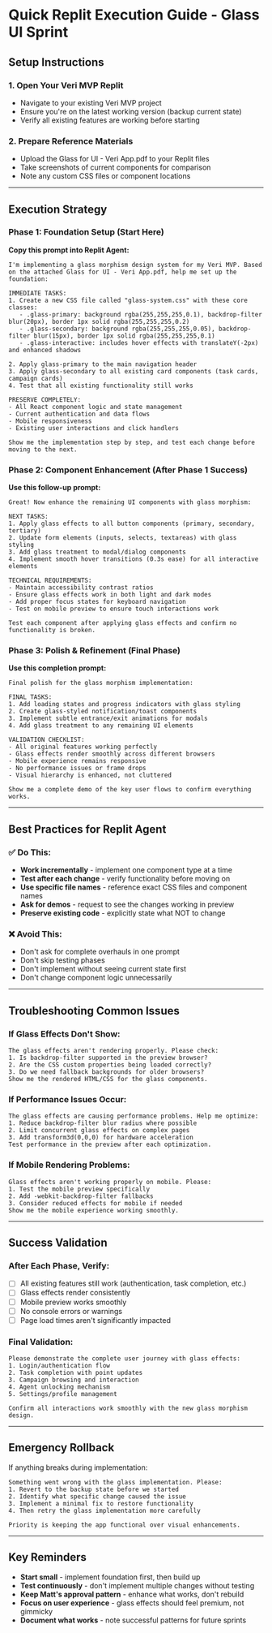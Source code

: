 # Quick Replit Execution Guide - Glass UI Sprint

## Setup Instructions

### 1. Open Your Veri MVP Replit
- Navigate to your existing Veri MVP project
- Ensure you're on the latest working version (backup current state)
- Verify all existing features are working before starting

### 2. Prepare Reference Materials
- Upload the Glass for UI - Veri App.pdf to your Replit files
- Take screenshots of current components for comparison
- Note any custom CSS files or component locations

---

## Execution Strategy

### Phase 1: Foundation Setup (Start Here)
**Copy this prompt into Replit Agent:**

```
I'm implementing a glass morphism design system for my Veri MVP. Based on the attached Glass for UI - Veri App.pdf, help me set up the foundation:

IMMEDIATE TASKS:
1. Create a new CSS file called "glass-system.css" with these core classes:
   - .glass-primary: background rgba(255,255,255,0.1), backdrop-filter blur(20px), border 1px solid rgba(255,255,255,0.2)
   - .glass-secondary: background rgba(255,255,255,0.05), backdrop-filter blur(15px), border 1px solid rgba(255,255,255,0.1)  
   - .glass-interactive: includes hover effects with translateY(-2px) and enhanced shadows

2. Apply glass-primary to the main navigation header
3. Apply glass-secondary to all existing card components (task cards, campaign cards)
4. Test that all existing functionality still works

PRESERVE COMPLETELY:
- All React component logic and state management
- Current authentication and data flows
- Mobile responsiveness
- Existing user interactions and click handlers

Show me the implementation step by step, and test each change before moving to the next.
```

### Phase 2: Component Enhancement (After Phase 1 Success)
**Use this follow-up prompt:**

```
Great! Now enhance the remaining UI components with glass morphism:

NEXT TASKS:
1. Apply glass effects to all button components (primary, secondary, tertiary)
2. Update form elements (inputs, selects, textareas) with glass styling
3. Add glass treatment to modal/dialog components
4. Implement smooth hover transitions (0.3s ease) for all interactive elements

TECHNICAL REQUIREMENTS:
- Maintain accessibility contrast ratios
- Ensure glass effects work in both light and dark modes
- Add proper focus states for keyboard navigation
- Test on mobile preview to ensure touch interactions work

Test each component after applying glass effects and confirm no functionality is broken.
```

### Phase 3: Polish & Refinement (Final Phase)
**Use this completion prompt:**

```
Final polish for the glass morphism implementation:

FINAL TASKS:
1. Add loading states and progress indicators with glass styling
2. Create glass-styled notification/toast components
3. Implement subtle entrance/exit animations for modals
4. Add glass treatment to any remaining UI elements

VALIDATION CHECKLIST:
- All original features working perfectly
- Glass effects render smoothly across different browsers
- Mobile experience remains responsive
- No performance issues or frame drops
- Visual hierarchy is enhanced, not cluttered

Show me a complete demo of the key user flows to confirm everything works.
```

---

## Best Practices for Replit Agent

### ✅ Do This:
- **Work incrementally** - implement one component type at a time
- **Test after each change** - verify functionality before moving on
- **Use specific file names** - reference exact CSS files and component names
- **Ask for demos** - request to see the changes working in preview
- **Preserve existing code** - explicitly state what NOT to change

### ❌ Avoid This:
- Don't ask for complete overhauls in one prompt
- Don't skip testing phases
- Don't implement without seeing current state first
- Don't change component logic unnecessarily

---

## Troubleshooting Common Issues

### If Glass Effects Don't Show:
```
The glass effects aren't rendering properly. Please check:
1. Is backdrop-filter supported in the preview browser?
2. Are the CSS custom properties being loaded correctly?
3. Do we need fallback backgrounds for older browsers?
Show me the rendered HTML/CSS for the glass components.
```

### If Performance Issues Occur:
```
The glass effects are causing performance problems. Help me optimize:
1. Reduce backdrop-filter blur radius where possible
2. Limit concurrent glass effects on complex pages
3. Add transform3d(0,0,0) for hardware acceleration
Test performance in the preview after each optimization.
```

### If Mobile Rendering Problems:
```
Glass effects aren't working properly on mobile. Please:
1. Test the mobile preview specifically
2. Add -webkit-backdrop-filter fallbacks
3. Consider reduced effects for mobile if needed
Show me the mobile experience working smoothly.
```

---

## Success Validation

### After Each Phase, Verify:
- [ ] All existing features still work (authentication, task completion, etc.)
- [ ] Glass effects render consistently
- [ ] Mobile preview works smoothly
- [ ] No console errors or warnings
- [ ] Page load times aren't significantly impacted

### Final Validation:
```
Please demonstrate the complete user journey with glass effects:
1. Login/authentication flow
2. Task completion with point updates
3. Campaign browsing and interaction
4. Agent unlocking mechanism
5. Settings/profile management

Confirm all interactions work smoothly with the new glass morphism design.
```

---

## Emergency Rollback

If anything breaks during implementation:
```
Something went wrong with the glass implementation. Please:
1. Revert to the backup state before we started
2. Identify what specific change caused the issue
3. Implement a minimal fix to restore functionality
4. Then retry the glass implementation more carefully

Priority is keeping the app functional over visual enhancements.
```

---

## Key Reminders

- **Start small** - implement foundation first, then build up
- **Test continuously** - don't implement multiple changes without testing
- **Keep Matt's approval pattern** - enhance what works, don't rebuild
- **Focus on user experience** - glass effects should feel premium, not gimmicky
- **Document what works** - note successful patterns for future sprints